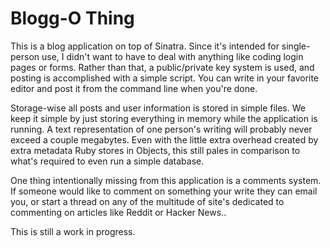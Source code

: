 
Blogg-O Thing
==============

This is a blog application on top of Sinatra. Since it's intended for
single-person use, I didn't want to have to deal with anything like
coding login pages or forms. Rather than that, a public/private key system
is used, and posting is accomplished with a simple script. You can write in
your favorite editor and post it from the command line when you're done.

Storage-wise all posts and user information is stored in simple files. We
keep it simple by just storing everything in memory while the application
is running. A text representation of one person's writing will probably
never exceed a couple megabytes. Even with the little extra overhead
created by extra metadata Ruby stores in Objects, this still pales in
comparison to what's required to even run a simple database.

One thing intentionally missing from this application is a comments system.
If someone would like to comment on something your write they can email
you, or start a thread on any of the multitude of site's dedicated to
commenting on articles like Reddit or Hacker News..

This is still a work in progress.
